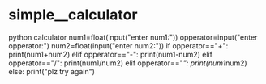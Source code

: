 # simple__calculator
python calculator
num1=float(input("enter num1:"))
opperator=input("enter opperator:")
num2=float(input("enter num2:"))
if opperator=="+":
    print(num1+num2)
elif opperator=="-":
    print(num1-num2)
elif opperator=="/":
    print(num1/num2)
elif opperator=="*":
    print(num1*num2)
else:
    print("plz try again")
